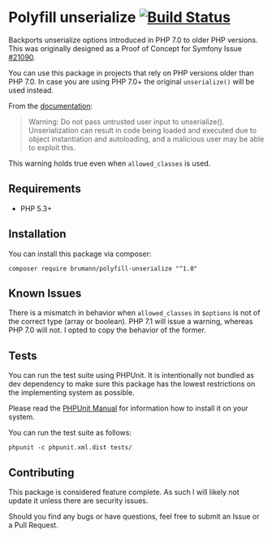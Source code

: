 Polyfill unserialize [![Build Status](https://travis-ci.org/dbrumann/polyfill-unserialize.svg?branch=master)](https://travis-ci.org/dbrumann/polyfill-unserialize)
===

Backports unserialize options introduced in PHP 7.0 to older PHP versions.
This was originally designed as a Proof of Concept for Symfony Issue [#21090](https://github.com/symfony/symfony/pull/21090).

You can use this package in projects that rely on PHP versions older than PHP 7.0.
In case you are using PHP 7.0+ the original `unserialize()` will be used instead.

From the [documentation](https://secure.php.net/manual/en/function.unserialize.php):

> Warning: Do not pass untrusted user input to unserialize(). Unserialization can
> result in code being loaded and executed due to object instantiation
> and autoloading, and a malicious user may be able to exploit this.

This warning holds true even when `allowed_classes` is used.

Requirements
------------

 - PHP 5.3+

Installation
------------

You can install this package via composer:

```
composer require brumann/polyfill-unserialize "^1.0"
```

Known Issues
------------

There is a mismatch in behavior when `allowed_classes` in `$options` is not
of the correct type (array or boolean). PHP 7.1 will issue a warning, whereas
PHP 7.0 will not. I opted to copy the behavior of the former.

Tests
-----

You can run the test suite using PHPUnit. It is intentionally not bundled as
dev dependency to make sure this package has the lowest restrictions on the
implementing system as possible.

Please read the [PHPUnit Manual](https://phpunit.de/manual/current/en/installation.html)
for information how to install it on your system.

You can run the test suite as follows:

```
phpunit -c phpunit.xml.dist tests/
```

Contributing
------------

This package is considered feature complete. As such I will likely not update it
unless there are security issues.

Should you find any bugs or have questions, feel free to submit an Issue or a Pull Request.
